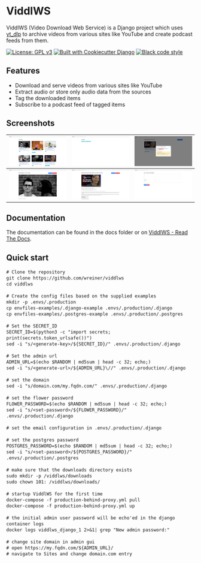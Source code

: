 # ViddlWS

ViddlWS (Video Download Web Service) is a Django project which uses [yt_dlp](https://github.com/yt-dlp/yt-dlp) to archive videos from various sites like YouTube and create podcast feeds from them.

[![License: GPL v3](https://img.shields.io/badge/License-GPLv3-blue.svg)](https://www.gnu.org/licenses/gpl-3.0)
[![Built with Cookiecutter Django](https://img.shields.io/badge/built%20with-Cookiecutter%20Django-ff69b4.svg?logo=cookiecutter)](https://github.com/cookiecutter/cookiecutter-django/)
[![Black code style](https://img.shields.io/badge/code%20style-black-000000.svg)](https://github.com/ambv/black)

## Features

* Download and serve videos from various sites like YouTube
* Extract audio or store only audio data from the sources
* Tag the downloaded items
* Subscribe to a podcast feed of tagged items

## Screenshots

| ![alt text](screenshots/video-overview.png "Video Overview")    | ![alt text](screenshots/tag-list.png "Tag List") | ![alt text](screenshots/subscribe-to-tag.png "Subscribe to tag feed") |
|---------------------------------------------------------------------|:--------------------------------------------------------------------:|:---------------------------------------------------------------------:|
| ![alt text](screenshots/video-playback.png "Video Playback") | ![alt text](screenshots/audio-playback.png "Audio Playback") |     ![alt text](screenshots/add-video-form.png "Add Video Form")     |

## Documentation

The documentation can be found in the docs folder or on [ViddlWS - Read The Docs](https://viddlws.readthedocs.io/en/latest/index.html).

## Quick start

```
# Clone the repository
git clone https://github.com/wreiner/viddlws
cd viddlws

# Create the config files based on the supplied examples
mkdir -p .envs/.production
cp envfiles-examples/.django-example .envs/.production/.django
cp envfiles-examples/.postgres-example .envs/.production/.postgres

# Set the SECRET_ID
SECRET_ID=$(python3 -c "import secrets; print(secrets.token_urlsafe())")
sed -i "s/<generate-key>/${SECRET_ID}/" .envs/.production/.django

# Set the admin url
ADMIN_URL=$(echo $RANDOM | md5sum | head -c 32; echo;)
sed -i "s/<generate-url>/${ADMIN_URL}\//" .envs/.production/.django

# set the domain
sed -i "s/domain.com/my.fqdn.com/" .envs/.production/.django

# set the flower password
FLOWER_PASSWORD=$(echo $RANDOM | md5sum | head -c 32; echo;)
sed -i "s/<set-password>/${FLOWER_PASSWORD}/" .envs/.production/.django

# set the email configuration in .envs/.production/.django

# set the postgres password
POSTGRES_PASSWORD=$(echo $RANDOM | md5sum | head -c 32; echo;)
sed -i "s/<set-password>/${POSTGRES_PASSWORD}/" .envs/.production/.postgres

# make sure that the downloads directory exists
sudo mkdir -p /viddlws/downloads
sudo chown 101: /viddlws/downloads/

# startup ViddlWS for the first time
docker-compose -f production-behind-proxy.yml pull
docker-compose -f production-behind-proxy.yml up

# the initial admin user password will be echo'ed in the django container logs
docker logs viddlws_django_1 2>&1| grep "New admin password:"

# change site domain in admin gui
# open https://my.fqdn.com/${ADMIN_URL}/
# navigate to Sites and change domain.com entry
```
